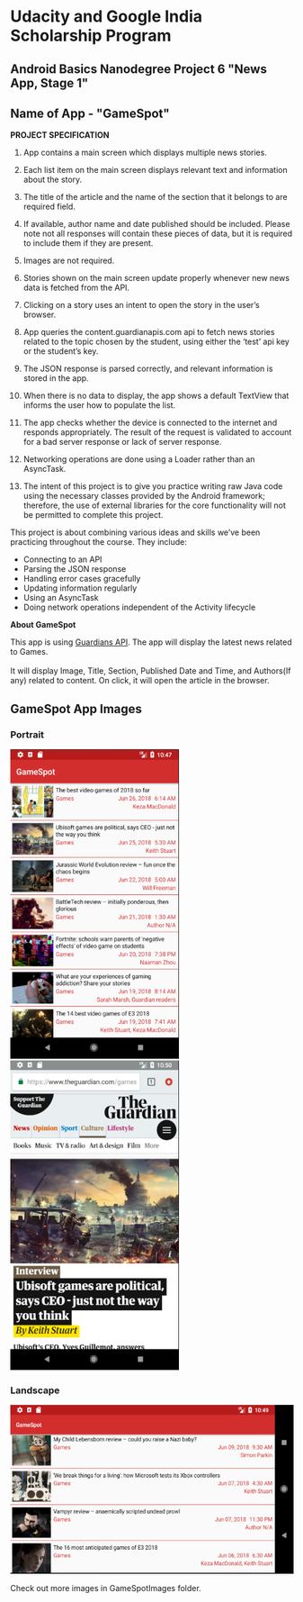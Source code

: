 # Udacity and Google India Scholarship Program
## Android Basics Nanodegree Project 6 "News App, Stage 1"
## Name of App - "GameSpot"

<b>PROJECT SPECIFICATION</b>

1. App contains a main screen which displays multiple news stories.

2. Each list item on the main screen displays relevant text and information about the story.

3. The title of the article and the name of the section that it belongs to are required field.

4. If available, author name and date published should be included. Please note not all responses will contain these pieces of data, but it is required to include them if they are present.

5. Images are not required.

6. Stories shown on the main screen update properly whenever new news data is fetched from the API.

7. Clicking on a story uses an intent to open the story in the user’s browser.

8. App queries the content.guardianapis.com api to fetch news stories related to the topic chosen by the student, using either the ‘test’ api key or the student’s key.

9. The JSON response is parsed correctly, and relevant information is stored in the app.

10. When there is no data to display, the app shows a default TextView that informs the user how to populate the list.

11. The app checks whether the device is connected to the internet and responds appropriately. The result of the request is validated to account for a bad server response or lack of server response.

12. Networking operations are done using a Loader rather than an AsyncTask.

13. The intent of this project is to give you practice writing raw Java code using the necessary classes provided by the Android framework; therefore, the use of external libraries for the core functionality will not be permitted to complete this project.

This project is about combining various ideas and skills we’ve been practicing throughout the course. They include:
  - Connecting to an API
  - Parsing the JSON response
  - Handling error cases gracefully
  - Updating information regularly
  - Using an AsyncTask
  - Doing network operations independent of the Activity lifecycle

<b>About GameSpot </b>

This app is using <a href="https://open-platform.theguardian.com/documentation/" target="_blank"> Guardians API</a>.
The app will display the latest news related to Games.<br><br>
It will display Image, Title, Section, Published Date and Time, and Authors(If any) related to content.
On click, it will open the article in the browser.

## GameSpot App Images
### Portrait
<img src = "GameSpotImages/2.PNG" width="300px" height="550px"> <img src = "GameSpotImages/4.PNG" width="300px" height="550px">

### Landscape
<img src = "GameSpotImages/3.PNG" width="550px" height="300px">

Check out more images in GameSpotImages folder.
